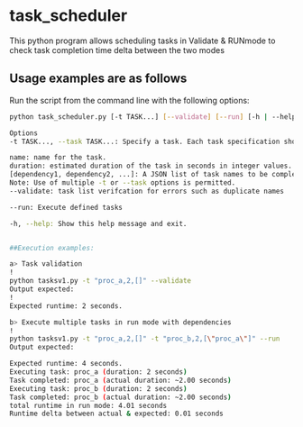# task_scheduler
This python program allows scheduling tasks in Validate &amp; RUNmode to check task completion time delta between the two modes

## Usage examples are as follows

Run the script from the command line with the following options:

```bash
python task_scheduler.py [-t TASK...] [--validate] [--run] [-h | --help]

Options
-t TASK..., --task TASK...: Specify a task. Each task specification should be in the format: name, duration, [dependency1, dependency2, ...].

name: name for the task.
duration: estimated duration of the task in seconds in integer values.
[dependency1, dependency2, ...]: A JSON list of task names to be completed prior to execution of this task. Use [] if no dependencies exist.
Note: Use of multiple -t or --task options is permitted.
--validate: task list verifcation for errors such as duplicate names

--run: Execute defined tasks

-h, --help: Show this help message and exit.


##Execution examples:

a> Task validation
!
python tasksv1.py -t "proc_a,2,[]" --validate
Output expected:
!
Expected runtime: 2 seconds.

b> Execute multiple tasks in run mode with dependencies
!
python tasksv1.py -t "proc_a,2,[]" -t "proc_b,2,[\"proc_a\"]" --run
Output expected:

Expected runtime: 4 seconds.
Executing task: proc_a (duration: 2 seconds)
Task completed: proc_a (actual duration: ~2.00 seconds)
Executing task: proc_b (duration: 2 seconds)
Task completed: proc_b (actual duration: ~2.00 seconds)
total runtime in run mode: 4.01 seconds
Runtime delta between actual & expected: 0.01 seconds
